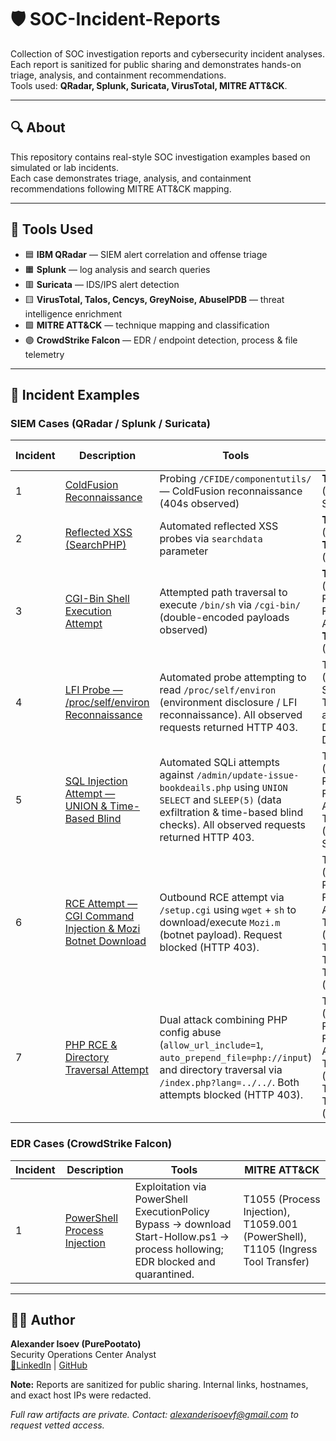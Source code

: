 # 🛡️ SOC-Incident-Reports

Collection of SOC investigation reports and cybersecurity incident analyses.  
Each report is sanitized for public sharing and demonstrates hands-on triage, analysis, and containment recommendations.  
Tools used: **QRadar, Splunk, Suricata, VirusTotal, MITRE ATT&CK**.

---

## 🔍 About
This repository contains real-style SOC investigation examples based on simulated or lab incidents.  
Each case demonstrates triage, analysis, and containment recommendations following MITRE ATT&CK mapping.

---

## 🧰 Tools Used
- 🟦 **IBM QRadar** — SIEM alert correlation and offense triage  
- 🟧 **Splunk** — log analysis and search queries  
- 🟥 **Suricata** — IDS/IPS alert detection  
- 🟨 **VirusTotal, Talos, Cencys, GreyNoise, AbuseIPDB** — threat intelligence enrichment  
- 🟩 **MITRE ATT&CK** — technique mapping and classification  
- 🟣 **CrowdStrike Falcon** — EDR / endpoint detection, process & file telemetry
---

## 📁 Incident Examples

### SIEM Cases (QRadar / Splunk / Suricata)
| Incident | Description | Tools | MITRE ATT&CK |
|-----------|--------------|-------|----------------|
| 1 | [ColdFusion Reconnaissance](ColdFusion-Reconnaissance.pdf) | Probing `/CFIDE/componentutils/` — ColdFusion reconnaissance (404s observed) | **T1595.002** (Active Scanning) | QRadar, Splunk, Suricata |
| 2 | [Reflected XSS (SearchPHP)](Reflected-XSS.pdf) | Automated reflected XSS probes via `searchdata` parameter | **T1059.007** (Script) / **T1595** (Recon) | Splunk, Suricata, VirusTotal |
| 3 | [CGI-Bin Shell Execution Attempt](CGI-Bin-Shell-Execution-Attempt.pdf) | Attempted path traversal to execute `/bin/sh` via `/cgi-bin/` (double-encoded payloads observed) | **T1190** (Exploit Public-Facing Application), **T1059.004** (Unix Shell) | QRadar, Suricata, Splunk, VirusTotal |
| 4 | [LFI Probe — /proc/self/environ Reconnaissance](Local-File-Inclusion-(LFI)-Probe.pdf) | Automated probe attempting to read `/proc/self/environ` (environment disclosure / LFI reconnaissance). All observed requests returned HTTP 403. | T1595.002 (Active Scanning), T1083 (File and Directory Discovery) | QRadar, Suricata, Splunk |
| 5 | [SQL Injection Attempt — UNION & Time-Based Blind](sql-injection-union-timebased-blind.pdf) | Automated SQLi attempts against `/admin/update-issue-bookdeails.php` using `UNION SELECT` and `SLEEP(5)` (data exfiltration & time-based blind checks). All observed requests returned HTTP 403. | T1190 (Exploit Public-Facing Application), T1595.002 (Active Scanning) | Suricata, Splunk, QRadar |
| 6 | [RCE Attempt — CGI Command Injection & Mozi Botnet Download](rce-cgi-mozi-botnet-probe.pdf) | Outbound RCE attempt via `/setup.cgi` using `wget` + `sh` to download/execute `Mozi.m` (botnet payload). Request blocked (HTTP 403). | T1190 (Exploit Public-Facing Application), T1105 (Ingress Tool Transfer), T1059.004 (Unix Shell) | Suricata, Splunk, QRadar |
| 7 | [PHP RCE & Directory Traversal Attempt](php-rce-directory-traversal.pdf) | Dual attack combining PHP config abuse (`allow_url_include=1`, `auto_prepend_file=php://input`) and directory traversal via `/index.php?lang=../../`. Both attempts blocked (HTTP 403). | T1190 (Exploit Public-Facing Application), T1006 (Path Traversal), T1059.004 (Unix Shell) | Suricata, Splunk, QRadar |

### EDR Cases (CrowdStrike Falcon)
| Incident | Description | Tools | MITRE ATT&CK |
|-----------|--------------|-------|----------------|
| 1 | [PowerShell Process Injection](CrowdStrike_PowerShell_ProcessInjection.pdf)| Exploitation via PowerShell ExecutionPolicy Bypass → download Start-Hollow.ps1 → process hollowing; EDR blocked and quarantined.  | T1055 (Process Injection), T1059.001 (PowerShell), T1105 (Ingress Tool Transfer)|
---

## 👨‍💻 Author
**Alexander Isoev (PurePootato)**  
Security Operations Center Analyst  
[🔗LinkedIn](https://www.linkedin.com/in/alexanderisoev/) | [GitHub](https://github.com/PurePootato)


**Note:** Reports are sanitized for public sharing. Internal links, hostnames, and exact host IPs were redacted.

_Full raw artifacts are private. Contact: alexanderisoevf@gmail.com to request vetted access._
